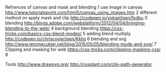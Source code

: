 Refrences of canvas and mask and blending
1 use image in canvas http://www.tutorialspoint.com/html5/canvas_using_images.htm 
2 different method on apply mask and clip http://codepen.io/yoksel/pen/fsdbu
3 blending  http://blogs.adobe.com/webplatform/2012/04/04/bringing-blending-to-the-web/
4 background blending https://css-tricks.com/basics-css-blend-modes/
5 adding blend multiply http://codepen.io/chriscoyier/pen/Kkliq
6 blending and svg http://www.jeromecukier.net/blog/2015/05/05/blending-mode-and-svg/
7 Clipping and masking for web https://css-tricks.com/clipping-masking-css/ 
8

Tools
http://www.drawsvg.org/
http://cssplant.com/clip-path-generator